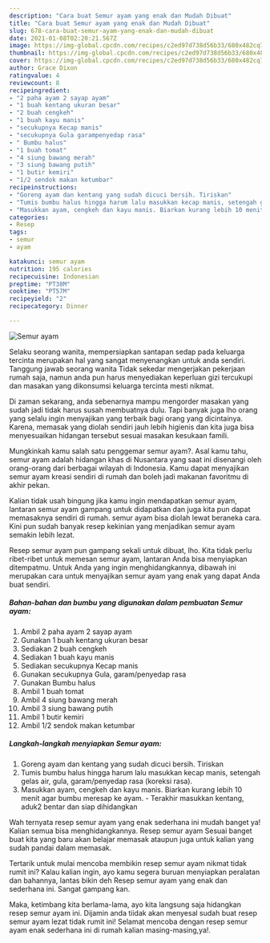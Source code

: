 ```yaml
---
description: "Cara buat Semur ayam yang enak dan Mudah Dibuat"
title: "Cara buat Semur ayam yang enak dan Mudah Dibuat"
slug: 678-cara-buat-semur-ayam-yang-enak-dan-mudah-dibuat
date: 2021-01-08T02:20:21.567Z
image: https://img-global.cpcdn.com/recipes/c2ed97d738d56b33/680x482cq70/semur-ayam-foto-resep-utama.jpg
thumbnail: https://img-global.cpcdn.com/recipes/c2ed97d738d56b33/680x482cq70/semur-ayam-foto-resep-utama.jpg
cover: https://img-global.cpcdn.com/recipes/c2ed97d738d56b33/680x482cq70/semur-ayam-foto-resep-utama.jpg
author: Grace Dixon
ratingvalue: 4
reviewcount: 8
recipeingredient:
- "2 paha ayam 2 sayap ayam"
- "1 buah kentang ukuran besar"
- "2 buah cengkeh"
- "1 buah kayu manis"
- "secukupnya Kecap manis"
- "secukupnya Gula garampenyedap rasa"
- " Bumbu halus"
- "1 buah tomat"
- "4 siung bawang merah"
- "3 siung bawang putih"
- "1 butir kemiri"
- "1/2 sendok makan ketumbar"
recipeinstructions:
- "Goreng ayam dan kentang yang sudah dicuci bersih. Tiriskan"
- "Tumis bumbu halus hingga harum lalu masukkan kecap manis, setengah gelas air, gula, garam/penyedap rasa (koreksi rasa)."
- "Masukkan ayam, cengkeh dan kayu manis. Biarkan kurang lebih 10 menit agar bumbu meresap ke ayam. Terakhir masukkan kentang, aduk2 bentar dan siap dihidangkan"
categories:
- Resep
tags:
- semur
- ayam

katakunci: semur ayam 
nutrition: 195 calories
recipecuisine: Indonesian
preptime: "PT38M"
cooktime: "PT57M"
recipeyield: "2"
recipecategory: Dinner

---
```



![Semur ayam](https://img-global.cpcdn.com/recipes/c2ed97d738d56b33/680x482cq70/semur-ayam-foto-resep-utama.jpg)

Selaku seorang wanita, mempersiapkan santapan sedap pada keluarga tercinta merupakan hal yang sangat menyenangkan untuk anda sendiri. Tanggung jawab seorang  wanita Tidak sekedar mengerjakan pekerjaan rumah saja, namun anda pun harus menyediakan keperluan gizi tercukupi dan masakan yang dikonsumsi keluarga tercinta mesti nikmat.

Di zaman  sekarang, anda sebenarnya mampu mengorder masakan yang sudah jadi tidak harus susah membuatnya dulu. Tapi banyak juga lho orang yang selalu ingin menyajikan yang terbaik bagi orang yang dicintainya. Karena, memasak yang diolah sendiri jauh lebih higienis dan kita juga bisa menyesuaikan hidangan tersebut sesuai masakan kesukaan famili. 



Mungkinkah kamu salah satu penggemar semur ayam?. Asal kamu tahu, semur ayam adalah hidangan khas di Nusantara yang saat ini disenangi oleh orang-orang dari berbagai wilayah di Indonesia. Kamu dapat menyajikan semur ayam kreasi sendiri di rumah dan boleh jadi makanan favoritmu di akhir pekan.

Kalian tidak usah bingung jika kamu ingin mendapatkan semur ayam, lantaran semur ayam gampang untuk didapatkan dan juga kita pun dapat memasaknya sendiri di rumah. semur ayam bisa diolah lewat beraneka cara. Kini pun sudah banyak resep kekinian yang menjadikan semur ayam semakin lebih lezat.

Resep semur ayam pun gampang sekali untuk dibuat, lho. Kita tidak perlu ribet-ribet untuk memesan semur ayam, lantaran Anda bisa menyiapkan ditempatmu. Untuk Anda yang ingin menghidangkannya, dibawah ini merupakan cara untuk menyajikan semur ayam yang enak yang dapat Anda buat sendiri.

<!--inarticleads1-->

##### Bahan-bahan dan bumbu yang digunakan dalam pembuatan Semur ayam:

1. Ambil 2 paha ayam 2 sayap ayam
1. Gunakan 1 buah kentang ukuran besar
1. Sediakan 2 buah cengkeh
1. Sediakan 1 buah kayu manis
1. Sediakan secukupnya Kecap manis
1. Gunakan secukupnya Gula, garam/penyedap rasa
1. Gunakan  Bumbu halus
1. Ambil 1 buah tomat
1. Ambil 4 siung bawang merah
1. Ambil 3 siung bawang putih
1. Ambil 1 butir kemiri
1. Ambil 1/2 sendok makan ketumbar




<!--inarticleads2-->

##### Langkah-langkah menyiapkan Semur ayam:

1. Goreng ayam dan kentang yang sudah dicuci bersih. Tiriskan
1. Tumis bumbu halus hingga harum lalu masukkan kecap manis, setengah gelas air, gula, garam/penyedap rasa (koreksi rasa).
1. Masukkan ayam, cengkeh dan kayu manis. Biarkan kurang lebih 10 menit agar bumbu meresap ke ayam. - Terakhir masukkan kentang, aduk2 bentar dan siap dihidangkan




Wah ternyata resep semur ayam yang enak sederhana ini mudah banget ya! Kalian semua bisa menghidangkannya. Resep semur ayam Sesuai banget buat kita yang baru akan belajar memasak ataupun juga untuk kalian yang sudah pandai dalam memasak.

Tertarik untuk mulai mencoba membikin resep semur ayam nikmat tidak rumit ini? Kalau kalian ingin, ayo kamu segera buruan menyiapkan peralatan dan bahannya, lantas bikin deh Resep semur ayam yang enak dan sederhana ini. Sangat gampang kan. 

Maka, ketimbang kita berlama-lama, ayo kita langsung saja hidangkan resep semur ayam ini. Dijamin anda tiidak akan menyesal sudah buat resep semur ayam lezat tidak rumit ini! Selamat mencoba dengan resep semur ayam enak sederhana ini di rumah kalian masing-masing,ya!.

